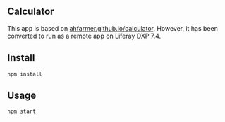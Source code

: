 ## Calculator

This app is based on [ahfarmer.github.io/calculator](https://ahfarmer.github.io/calculator/).
However, it has been converted to run as a remote app on Liferay DXP 7.4.

## Install

`npm install`

## Usage

`npm start`
